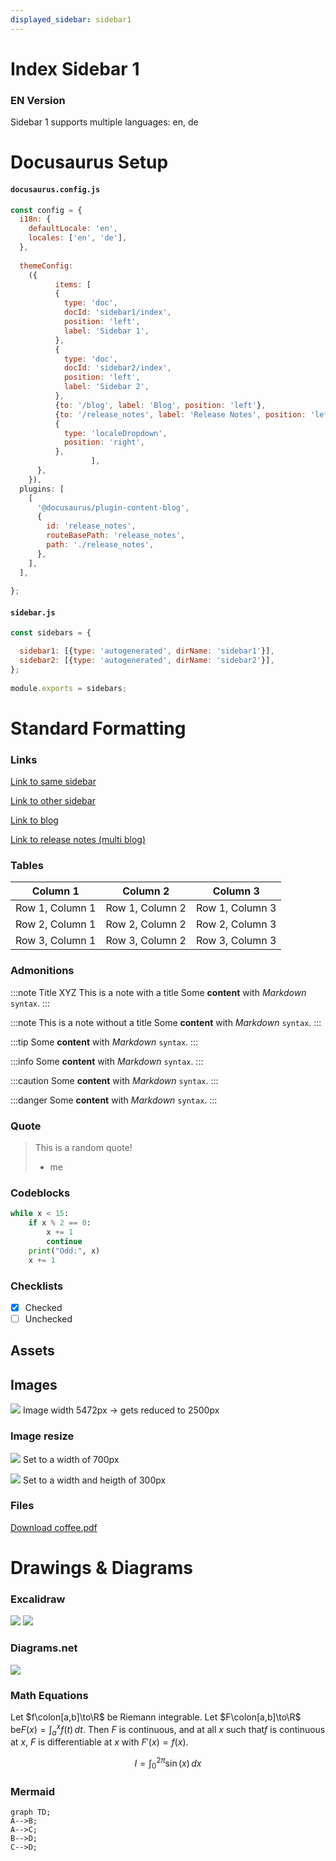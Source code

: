 ```yaml
---
displayed_sidebar: sidebar1
---
```

# Index Sidebar 1

### EN Version

Sidebar 1 supports multiple languages: en, de

# Docusaurus Setup

#### `docusaurus.config.js`
```js
const config = {  
  i18n: {  
    defaultLocale: 'en',  
    locales: ['en', 'de'],  
  },  
  
  themeConfig:  
    ({  
          items: [  
          {  
            type: 'doc',  
            docId: 'sidebar1/index',  
            position: 'left',  
            label: 'Sidebar 1',  
          },  
          {  
            type: 'doc',  
            docId: 'sidebar2/index',  
            position: 'left',  
            label: 'Sidebar 2',  
          },  
          {to: '/blog', label: 'Blog', position: 'left'},  
          {to: '/release_notes', label: 'Release Notes', position: 'left'},  
          {  
            type: 'localeDropdown',  
            position: 'right',  
          },  
                  ],  
      },  
    }),  
  plugins: [  
    [  
      '@docusaurus/plugin-content-blog',  
      {  
        id: 'release_notes',  
        routeBasePath: 'release_notes',  
        path: './release_notes',  
      },  
    ],  
  ],  
  
};
```

#### `sidebar.js`
```js
const sidebars = {  

  sidebar1: [{type: 'autogenerated', dirName: 'sidebar1'}],  
  sidebar2: [{type: 'autogenerated', dirName: 'sidebar2'}],  
};  
  
module.exports = sidebars;
```

# Standard Formatting

###  Links

[Link to same sidebar](/docs/sidebar1/1.-Topic-1/note1)

[Link to other sidebar](/docs/sidebar2/Topic-Y/1)

[Link to blog](/blog/01-24-Post1/2022-01-24-Post1)

[Link to release notes (multi blog)](/release_notes/01-01-release_v1/2022-01-01-release_v1)

### Tables

| Column 1 | Column 2 | Column 3 | 
|----------|----------|----------|
| Row 1, Column 1 | Row 1, Column 2 | Row 1, Column 3 | 
| Row 2, Column 1 | Row 2, Column 2 | Row 2, Column 3 |
| Row 3, Column 1 | Row 3, Column 2 | Row 3, Column 3 |`

### Admonitions

:::note Title XYZ
This is a note with a title
Some **content** with _Markdown_ `syntax`.
:::

:::note
This is a note without a title
Some **content** with _Markdown_ `syntax`.
:::

:::tip
Some **content** with _Markdown_ `syntax`.
:::

:::info
Some **content** with _Markdown_ `syntax`.
:::

:::caution
Some **content** with _Markdown_ `syntax`.
:::

:::danger
Some **content** with _Markdown_ `syntax`.
:::

### Quote

>This is a random quote!
>- me

### Codeblocks

```python
while x < 15:
	if x % 2 == 0:
		x += 1
		continue
	print("Odd:", x)
	x += 1
```

### Checklists

- [x] Checked
- [ ] Unchecked

## Assets

## Images

![](/assets/coffee.webp)
Image width 5472px -> gets reduced to 2500px

### Image resize

![](/assets/coffee_w700.webp)
Set to a width of 700px

![](/assets/coffee_w300xh300.webp)
Set to a width and heigth of 300px 

### Files

[Download coffee.pdf](assets/coffee.pdf)

# Drawings & Diagrams

### Excalidraw

![](/assets/excalidraw-showcase-v1.excalidraw.dark.svg#dark)
![](/assets/excalidraw-showcase-v1.excalidraw.light.svg#light)

### Diagrams.net

![](/assets/diagram-net-showcase.svg)

### Math Equations

Let $f\colon[a,b]\to\R$ be Riemann integrable. Let $F\colon[a,b]\to\R$ be$F(x)=\int_{a}^{x} f(t)\,dt$. Then $F$ is continuous, and at all $x$ such that$f$ is continuous at $x$, $F$ is differentiable at $x$ with $F'(x)=f(x)$.


$$I = \int_0^{2\pi} \sin(x)\,dx$$

### Mermaid


```mermaid
graph TD;    
A-->B;    
A-->C;    
B-->D;    
C-->D;
```

